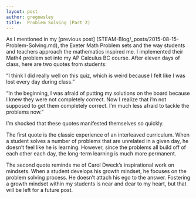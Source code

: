```yaml
---
layout: post
author: gregowsley
title:  Problem Solving (Part 2)
---
```

	
As I mentioned in my [previous post] (STEAM-Blog/_posts/2015-08-15-Problem-Solving.md), the Exeter Math Problem sets and the way students and teachers approach the mathematics inspired me. I implemented their Math4 problem set into my AP Calculus BC course.  After eleven days of class, here are two quotes from students:


“I think I did really well on this quiz, which is weird because I felt like I was lost every day during class.”

“In the beginning, I was afraid of putting my solutions on the board because I knew they were not completely correct. Now I realize that i’m not supposed to get them completely correct. I’m much less afraid to tackle the problems now.”

I’m shocked that these quotes manifested themselves so quickly. 

The first quote is the classic experience of an interleaved curriculum. When a student solves a number of problems that are unrelated in a given day, he doesn’t feel like he is learning. However, since the problems all build off of each other each day, the long-term learning is much more permanent. 

The second quote reminds me of Carol Dweck’s inspirational work on mindsets. When a student develops his growth mindset, he focuses on the problem solving process. He doesn’t attach his ego to the answer. Fostering a growth mindset within my students is near and dear to my heart, but that will be left for a future post.